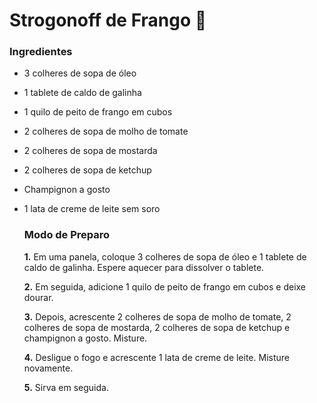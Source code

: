 # Strogonoff de Frango :chicken:

### Ingredientes

- 3 colheres de sopa de óleo

- 1 tablete de caldo de galinha

- 1 quilo de peito de frango em cubos

- 2 colheres de sopa de molho de tomate

- 2 colheres de sopa de mostarda

- 2 colheres de sopa de ketchup

- Champignon a gosto

- 1 lata de creme de leite sem soro

  ### Modo de Preparo

  **1.** Em uma panela, coloque 3 colheres de sopa de óleo e 1 tablete de caldo de galinha. Espere aquecer para dissolver o tablete.

  **2.** Em seguida, adicione 1 quilo de peito de frango em cubos e deixe dourar.

  **3.** Depois, acrescente 2 colheres de sopa de molho de tomate, 2 colheres de sopa de mostarda, 2 colheres de sopa de ketchup e champignon a gosto. Misture.

  **4.** Desligue o fogo e acrescente 1 lata de creme de leite. Misture novamente.

  **5.** Sirva em seguida.